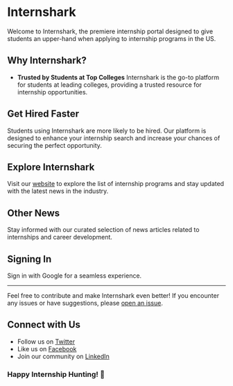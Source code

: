 # Internshark

Welcome to Internshark, the premiere internship portal designed to give students an upper-hand when applying to internship programs in the US.

## Why Internshark?
- **Trusted by Students at Top Colleges**
  Internshark is the go-to platform for students at leading colleges, providing a trusted resource for internship opportunities.

## Get Hired Faster
Students using Internshark are more likely to be hired. Our platform is designed to enhance your internship search and increase your chances of securing the perfect opportunity.

## Explore Internshark
Visit our [website](<link_to_website>) to explore the list of internship programs and stay updated with the latest news in the industry.

## Other News
Stay informed with our curated selection of news articles related to internships and career development.

## Signing In
Sign in with Google for a seamless experience.

---

Feel free to contribute and make Internshark even better! If you encounter any issues or have suggestions, please [open an issue](<link_to_github_issues>).

## Connect with Us
- Follow us on [Twitter](<link_to_twitter>)
- Like us on [Facebook](<link_to_facebook>)
- Join our community on [LinkedIn](<link_to_linkedin>)

### Happy Internship Hunting! 🚀
